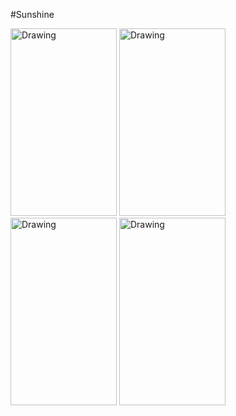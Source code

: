 #Sunshine


<img src="https://wanderleissantos.files.wordpress.com/2016/09/screenshot_20160913-224611.png?w=270" alt="Drawing" style="width: 170px; height: 300px"/>
<img src="https://wanderleissantos.files.wordpress.com/2016/09/screenshot_20160913-224633.png?w=270" alt="Drawing" style="width: 170px;height: 300px"/>
<img src="https://wanderleissantos.files.wordpress.com/2016/09/screenshot_20160913-224624.png?w=270" alt="Drawing" style="width: 170px;height: 300px"/>
<img src="https://wanderleissantos.files.wordpress.com/2016/09/screenshot_20160913-224641.png?w=270" alt="Drawing" style="width: 170px;height: 300px"/>


